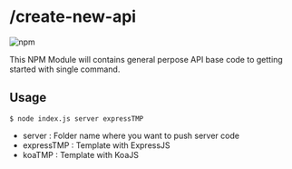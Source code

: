 # /create-new-api

![npm](https://img.shields.io/npm/v/create-new-api?style=flat-square)

This NPM Module will contains general perpose API base code to getting started with single command. 


## Usage

```
$ node index.js server expressTMP
```
- server : Folder name where you want to push server code
- expressTMP : Template with ExpressJS
- koaTMP : Template with KoaJS